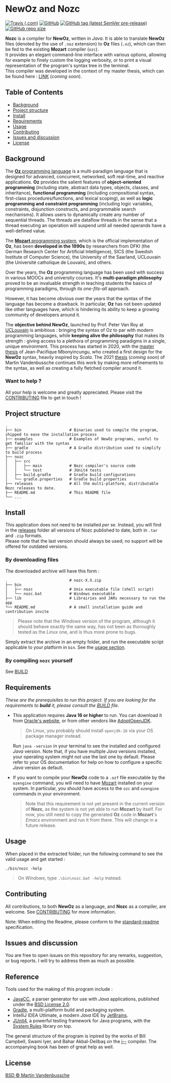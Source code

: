 # NewOz and Nozc

[![Travis (.com)](https://img.shields.io/travis/com/MaVdbussche/nozc?label=Build)](https://www.travis-ci.com/github/MaVdbussche/nozc)
[![GitHub](https://img.shields.io/github/license/MaVdbussche/nozc?label=License)](LICENSE)
[![GitHub tag (latest SemVer pre-release)](https://img.shields.io/github/v/tag/MaVdbussche/nozc?include_prereleases&label=Release&sort=semver)](releases)
[![GitHub repo size](https://img.shields.io/github/repo-size/MaVdbussche/nozc?label=Size)](https://github.com/MaVdbussche/nozc)

**Nozc** is a compiler for **NewOz**, written in *Java*. It is able to translate **NewOz** files (denoted by the use of `.noz` extension) to **Oz** files (`.oz`), which can then be fed to the existing **Mozart** compiler (`ozc`).\
It provides an elegant command-line interface with various options, allowing for example to finely custom the logging verbosity, or to print a visual representation of the program's syntax tree in the terminal.\
This compiler was developed in the context of my master thesis, which can be found here : [LINK]() (*coming soon*).

## Table of Contents

- [Background](#background)
- [Project structure](#project-structure)
- [Install](#install)
- [Requirements](#requirements)
- [Usage](#usage)
- [Contributing](#contributing)
- [Issues and discussion](#issues-and-discussion)
- [License](#license)

## Background

The [**Oz** programming language](http://mozart2.org) is a multi-paradigm language that is designed for advanced, concurrent, networked, soft real-time, and reactive applications.
**Oz** provides the salient features of **object-oriented programming** (including state, abstract data types, objects, classes, and inheritance),
**functional programming** (including compositional syntax, first-class procedures/functions, and lexical scoping), as well as
**logic programming and constraint programming** (including logic variables, constraints, disjunction constructs, and programmable search mechanisms).
It allows users to dynamically create any number of sequential threads.
The threads are dataflow threads in the sense that a thread executing an operation will suspend until all needed operands have a well-defined value.

The [**Mozart** programming system](https://github.com/mozart/mozart2), which is the official implementation of **Oz**, has been **developed in the 1990s** by researchers from DFKI (the German Research Center for Artificial Intelligence), SICS (the Swedish Institute of Computer Science), the University of the Saarland, UCLouvain (the Université catholique de Louvain), and others.

Over the years, the **Oz** programming language has been used with success in various MOOCs and university courses.
It's **multi-paradigm philosophy** proved to be an invaluable strength in teaching students the basics of programming paradigms, through its *one-fits-all* approach.

However, it has become obvious over the years that the syntax of the language has become a drawback.
In particular, **Oz** has not been updated like other languages have, which is hindering its ability to keep a growing community of developers around it.

The **objective behind NewOz**, launched by Prof. Peter Van Roy at [UCLouvain](https://uclouvain.be/fr/index.html) is ambitious : bringing the syntax of Oz to par with modern programming languages, while **keeping alive the philosophy** that makes its strength :
giving access to a plethora of programming paradigms in a single, unique environment. This process has started in 2020, with the [master thesis](https://dial.uclouvain.be/memoire/ucl/object/thesis:25311) of Jean-Pacifique Mbonyincungu, who created a first design for the **NewOz** syntax, heavily inspired by *Scala*.
The 2021 [thesis]() (_coming soon_) of Martin Vandenbussche continues this work by making more refinements to the syntax, as well as creating a fully fletched compiler around it.

### Want to help ?
All your help is welcome and greatly appreciated. Please visit the [CONTRIBUTING](CONTRIBUTING.md) file to get in touch !

## Project structure

    .
    ├── bin                     # Binaries used to compile the program, shipped to ease the installation process
    ├── examples                # Examples of NewOz programs, useful to get familiar with the syntax
    ├── gradle                  # A Gradle distribution used to simplify to build process
    ├── nozc
    │   ├── src
    │   │   ├── main            # Nozc compiler's source code
    │   │   └── test            # JUnit4 tests
    │   ├── build.gradle        # Gradle build configurations
    │   └── gradle.properties   # Gradle build properties
    ├── releases                # All the multi-platform, distributable Nozc releases to date.
    ├── README.md               # This README file
    └── ...

## Install

This application does not need to be installed *per se*.
Instead, you will find in the [releases](releases) folder all versions of Nozc published to date, both in `.tar` and `.zip` formats.\
Please note that the last version should always be used; no support will be offered for outdated versions.

### By downloading files

The downloaded archive will have this form :

    .                           # nozc-X.X.zip
    ├── bin
    │   ├── nozc                # Unix executable file (shell script)
    │   └── nozc.bat            # Windows executable
    ├── lib                     # Librairies and JARs necessary to run the app
    └── README.md               # A small installation guide and contribution invite
> Please note that the *Windows* version of the program, although it should behave exactly the same way,
> has not been as thoroughly tested as the *Linux* one, and is thus more prone to bugs. 

Simply extract the archive in an empty folder, and run the executable script applicable to your platform in `bin`. See the [usage section](#usage).

### By compiling `nozc` yourself

See [BUILD](BUILD.md)

## Requirements

*These are the prerequisites to run this project. If you are looking for the requirements to **build** it, please consult the [BUILD](BUILD.md) file.*

* This application requires **Java 16 or higher** to run. You can download it from
[Oracle's website](https://www.oracle.com/java/technologies/javase-downloads.html),
or from other vendors like [AdoptOpenJDK](https://adoptopenjdk.net).
  >On Linux, you probably should install `openjdk-16` via your OS package manager instead.
  
  Run `java -version` in your terminal to see the installed and configured *Java* version.
  Note that, if you have multiple *Java* versions installed, your operating system might not use
  the last one by default.
  Please refer to your OS documentation for help on how to configure a specific *Java* version
  as default.
  

* If you want to compile your **NewOz** code to a `.ozf` file executable by the `ozengine` command,
  you will need to have [Mozart](https://github.com/mozart/mozart2) installed on your system.
  In particular, you should have access to the `ozc` and `ozengine` commands in your environment.
  >Note that this requirement is not yet present in the current version of **Nozc**, as the system is not yet able to run **Mozart** by itself.
  > For now, you still need to copy the generated **Oz** code in **Mozart**'s *Emacs* environment and run it from there.
  > This will change in a future release.
  
## Usage

When placed in the extracted folder, run the following command to see the valid usage and get started :
```
./bin/nozc -help
```
>On *Windows*, type `.\bin\nozc.bat -help` instead.

## Contributing

All contributions, to both **NewOz** as a language, and **Nozc** as a compiler, are welcome. See [CONTRIBUTING](CONTRIBUTING.md) for more information.

Note: When editing the Readme, please conform to the [standard-readme](https://github.com/RichardLitt/standard-readme) specification.

## Issues and discussion

You are free to open issues on this repository for any remarks, suggestion, or bug reports.
I will try to address them as much as possible.

## Reference

Tools used for the making of this program include :

* [JavaCC](https://javacc.github.io/javacc/), a parser generator for use with *Java* applications, published under the [BSD License 2.0](https://javacc.github.io/javacc/#license).
* [Gradle](https://gradle.org/), a multi-platform build and packaging system.
* IntelliJ IDEA Utlimate, a modern *Java* IDE by [JetBrains](https://www.jetbrains.com/idea/).
* [JUnit4](https://junit.org/junit4/), a powerful testing framework for Java programs, with the [System Rules](https://stefanbirkner.github.io/system-rules/index.html) library on top.

The general structure of the program is inpired by the works of Bill Campbell, Swami Iyer, and Bahar Akbal-Delibaş on the [j--](https://www.cs.umb.edu/j--/index.html) compiler. The accompanying book has been of great help as well.

## License

[BSD © Martin Vandenbussche](LICENSE)

